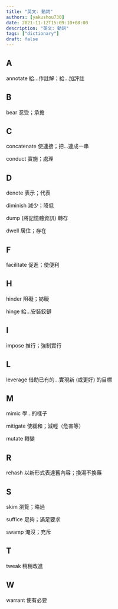 ```yaml
---
title: "英文: 動詞"
authors: [yakushou730]
date: 2021-11-12T15:09:10+08:00
description: "英文: 動詞"
tags: ["dictionary"]
draft: false
---
```


## A
annotate 給...作註解；給...加評註

## B
bear 忍受；承擔

## C
concatenate 使連接；把...連成一串

conduct 實施；處理

## D
denote 表示；代表

diminish 減少；降低

dump (將記憶體資訊) 轉存

dwell 居住；存在

## F
facilitate 促進；使便利

## H
hinder 阻礙；妨礙

hinge 給...安裝鉸鏈

## I
impose 推行；強制實行

## L
leverage 借助已有的...實現新 (或更好) 的目標

## M
mimic 學...的樣子

mitigate 使緩和；減輕（危害等）

mutate 轉變

## R
rehash 以新形式表達舊內容；換湯不換藥

## S
skim 瀏覽；略過

suffice 足夠；滿足要求

swamp 淹沒；充斥

## T
tweak 稍稍改進

## W
warrant 使有必要
